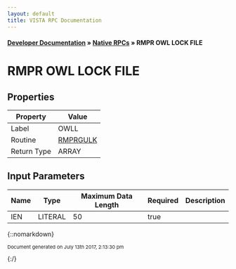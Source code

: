 ```yaml
---
layout: default
title: VISTA RPC Documentation
---
```


#### [Developer Documentation](../index) &#187; [Native RPCs](TableOfContents) &#187; RMPR OWL LOCK FILE<br/>
# RMPR OWL LOCK FILE

 

## Properties

Property | Value
--- | ---
Label | OWLL
Routine | [RMPRGULK](http://code.osehra.org/dox/Routine_RMPRGULK_source.html)
Return Type | ARRAY


## Input Parameters

Name | Type | Maximum Data Length | Required | Description
--- | --- | --- | --- | ---
IEN | LITERAL | 50 | true |  



{::nomarkdown} <br/><p style="font-size: 11px">Document generated on July 13th 2017, 2:13:30 pm</p>{:/}